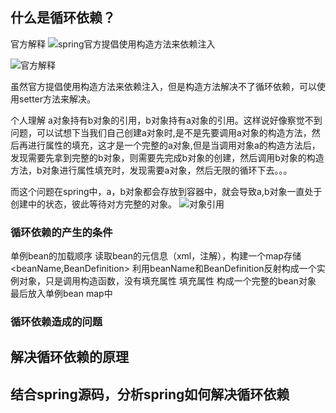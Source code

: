 ## 什么是循环依赖？

官方解释
![spring官方提倡使用构造方法来依赖注入](https://img.ggball.top/picGo/20230815215348.png)

![官方解释](https://img.ggball.top/picGo/20230815215504.png)

虽然官方提倡使用构造方法来依赖注入，但是构造方法解决不了循环依赖，可以使用setter方法来解决。

个人理解
a对象持有b对象的引用，b对象持有a对象的引用。这样说好像察觉不到问题，可以试想下当我们自己创建a对象时,是不是先要调用a对象的构造方法，然后再进行属性的填充，这才是一个完整的a对象,但是当调用对象a的构造方法后，发现需要先拿到完整的b对象，则需要先完成b对象的创建，然后调用b对象的构造方法，b对象进行属性填充时，发现需要a对象，然后无限的循环下去。。。

而这个问题在spring中，a，b对象都会存放到容器中，就会导致a,b对象一直处于创建中的状态，彼此等待对方完整的对象。
![对象引用](https://img.ggball.top/picGo/20230815213811.png)

### 循环依赖的产生的条件

单例bean的加载顺序
读取bean的元信息（xml，注解），构建一个map存储 <beanName,BeanDefinition>
利用beanName和BeanDefinition反射构成一个实例对象，只是调用构造函数，没有填充属性
填充属性 构成一个完整的bean对象
最后放入单例bean map中

### 循环依赖造成的问题

## 解决循环依赖的原理

## 结合spring源码，分析spring如何解决循环依赖